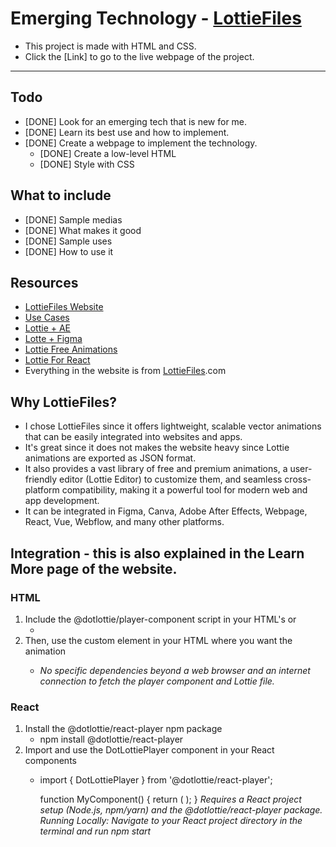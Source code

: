# Emerging Technology - [LottieFiles](https://lottiefiles.com/)

- This project is made with HTML and CSS.
- Click the [Link] to go to the live webpage of the project.

---

## Todo
- [DONE] Look for an emerging tech that is new for me.
- [DONE] Learn its best use and how to implement.
- [DONE] Create a webpage to implement the technology.
    - [DONE] Create a low-level HTML
    - [DONE] Style with CSS

## What to include
- [DONE] Sample medias
- [DONE] What makes it good
- [DONE] Sample uses
- [DONE] How to use it

## Resources
- [LottieFiles Website](https://lottiefiles.com/)
- [Use Cases](https://lottiefiles.com/use-cases/website)
- [Lottie + AE](https://lottiefiles.com/plugins/after-effects)
- [Lotte + Figma](https://lottiefiles.com/plugins/figma)
- [Lottie Free Animations](https://lottiefiles.com/free-animations)
- [Lottie For React](https://developers.lottiefiles.com/docs/dotlottie-player/dotlottie-react/)
- Everything in the website is from [LottieFiles](https://lottiefiles.com/).com


## Why LottieFiles?
- I chose LottieFiles since it offers lightweight, scalable vector animations that can be easily integrated into websites and apps.
- It's great since it does not makes the website heavy since Lottie animations are exported as JSON format.
- It also provides a vast library of free and premium animations, a user-friendly editor (Lottie Editor) to customize them, and seamless cross-platform compatibility, making it a powerful tool for modern web and app development.
- It can be integrated in Figma, Canva, Adobe After Effects, Webpage, React, Vue, Webflow, and many other platforms.

## Integration - this is also explained in the Learn More page of the website.
### HTML
1. Include the @dotlottie/player-component script in your HTML's <head> or <body>
    - <script src="https://unpkg.com/@dotlottie/player-component@latest/dist/dotlottie-player.mjs" type="module"></script>
2. Then, use the <dotlottie-player> custom element in your HTML where you want the animation
    - <dotlottie-player src="YOUR_LOTTIE_FILE_URL.lottie" autoplay loop controls></dotlottie-player>
*No specific dependencies beyond a web browser and an internet connection to fetch the player component and Lottie file.* 

### React
1. Install the @dotlottie/react-player npm package
    - npm install @dotlottie/react-player
2. Import and use the DotLottiePlayer component in your React components
    - import { DotLottiePlayer } from '@dotlottie/react-player';
        
        function MyComponent() {
        return (
        <DotLottiePlayer src="YOUR_LOTTIE_FILE_URL.lottie" autoplay loop controls />
        );
        }
*Requires a React project setup (Node.js, npm/yarn) and the @dotlottie/react-player package.*
*Running Locally: Navigate to your React project directory in the terminal and run npm start*
